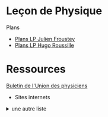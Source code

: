 # Leçon de Physique

Plans

- [Plans LP Julien Froustey](Plans_JF_2019.pdf) 
- [Plans LP Hugo Roussille](plans_lecon_physique.pdf) 

# Ressources

[Buletin de l'Union des physiciens](BUP.md) 

- Sites internets
<details>
  <summary>
    une autre liste
  </summary>
  1. site 1
  2. site 2
</details>
